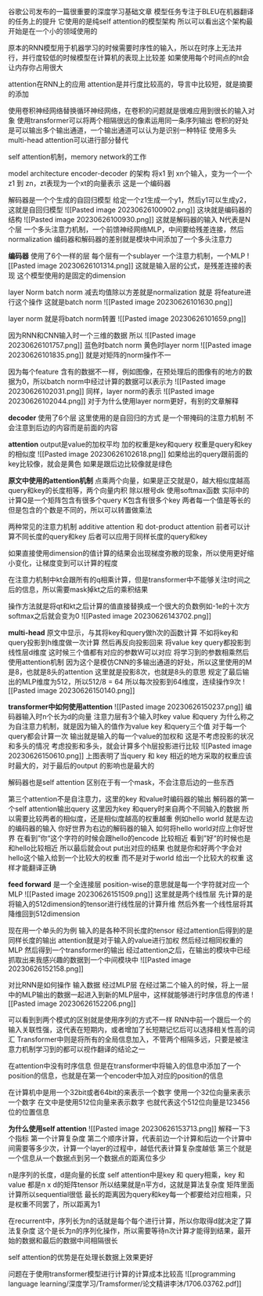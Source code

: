 谷歌公司发布的一篇很重要的深度学习基础文章
模型任务专注于BLEU在机器翻译的任务上的提升
它使用的是纯self attention的模型架构
所以可以看出这个架构最开始是在一个小的领域使用的

原本的RNN模型用于机器学习的时候需要时序性的输入，所以在时序上无法并行，并行度较低的时候模型在计算机的表现上比较差
如果使用每个时间点的ht会让内存你占用很大

attention在RNN上的应用
attention是并行度比较高的，导言中比较短，就是摘要的添加

使用卷积神经网络替换循环神经网络，在卷积的问题就是很难应用到很长的输入对象
使用transformer可以将两个相隔很远的像素运用同一条序列输出
卷积的好处是可以输出多个输出通道，一个输出通道可以认为是识别一种特征
使用多头multi-head attention可以进行部分替代

self attention机制，memory network的工作

model architecture
encoder-decoder 的架构
将x1 到 xn个输入，变为一个一个z1 到 zn，zt表现为一个xt的向量表示
这是一个编码器

解码器是一个个生成的自回归模型
给定一个z1生成一个y1，然后y1可以生成y2，这就是自回归模型
![[Pasted image 20230626100902.png]]
这块就是编码器的结构
![[Pasted image 20230626100930.png]]
这就是解码器的输入
N代表是N个层
一个多头注意力机制，一个前馈神经网络MLP，中间要给残差连接，然后normalization
编码器和解码器的差别就是模块中间添加了一个多头注意力

**编码器**
使用了6个一样的层
每个层有一个sublayer
一个注意力机制，一个MLP
![[Pasted image 20230626101314.png]]
这就是输入层的公式，是残差连接的表现
这个模型使用的是固定的dimension

layer Norm 
batch norm 减去均值除以方差就是normalization 就是 将feature进行这个操作
这就是batch norm
![[Pasted image 20230626101630.png]]

layer norm 就是将batch norm转置
![[Pasted image 20230626101659.png]]

因为RNN和CNN输入时一个三维的数据
所以
![[Pasted image 20230626101757.png]]
蓝色时batch norm 黄色时layer norm
![[Pasted image 20230626101835.png]]
就是对矩阵的norm操作不一

因为每个feature 含有的数据不一样，例如图像，在预处理后的图像有的地方的数据为0，所以batch norm中经过计算的数据可以表示为
![[Pasted image 20230626102031.png]]
同样，layer norm的表示
![[Pasted image 20230626102044.png]]
对于为什么使用layer norm更好，有别的文章解释

**decoder**
使用了6个层
这里使用的是自回归的方式
是一个带掩码的注意力机制
不会注意到后边的内容而是前面的内容

**attention**
output是value的加权平均
加的权重是key和query
权重是query和key的相似度
![[Pasted image 20230626102618.png]]
如果给出的query跟前面的key比较像，就会是黄色
如果是跟后边比较像就是绿色

**原文中使用的attention机制**
点乘两个向量，如果是正交就是0，越大相似度越高
query和key的长度相等，两个向量内积
除以根号dk
使用softmax函数
实际中的计算Q是一个矩阵包含有很多个query
K包含有很多个key
两者每一个值是等长的但是包含的个数是不同的，所以可以转置做乘法

两种常见的注意力机制 additive attention 和 dot-product attention
前者可以计算不同长度的query和key
后者可以应用于同样长度的query和key

如果直接使用dimension的值计算的结果会出现梯度弥散的现象，所以使用更好缩小变化，让梯度变到可以计算的程度

在注意力机制中kt会跟所有的q相乘计算，但是transformer中不能够关注t时间之后的信息，所以需要mask掉kt之后的乘积结果

操作方法就是将qt和kt之后计算的值直接替换成一个很大的负数例如-1e的十次方
softmax之后就会变为0
![[Pasted image 20230626143702.png]]

**multi-head**
原文中显示，与其将key和query做h次的函数计算
不如将key和query投影到h维度做一次计算
然后再反向投影回来
将value key query都投影到线性层d维度
这时候三个值都有对应的参数W可以对应
将学习到的参数相乘然后使用attention机制
因为这个是模仿CNN的多输出通道的好处，所以这里使用的M是8，也就是8头的attention
这里就是投影8次，也就是8头的意思
规定了最后输出的MLP维度为512，所以512/8 = 64
所以每次投影到64维度，连续操作9次
![[Pasted image 20230626150140.png]]


**transformer中如何使用attention**
![[Pasted image 20230626150237.png]]
编码器输入时n个长为d的向量
注意力层有3个输入时key value 和query
为什么称之为自注意力机制，就是因为输入的值作为value key 和query三个值
对于每一个query都会计算一次
输出就是输入的每一个value的加权和
这是不考虑投影的状况和多头的情况
考虑投影和多头，就会计算多个h层投影进行比较
![[Pasted image 20230626150610.png]]
上图表明了当query 和 key 相近的地方采取的权重应该时最大的，对于最后的output 的影响也是最大的

解码器也是self attention
区别在于有一个mask，不会注意后边的一些东西

第三个attention不是自注意力，这里的key 和value时编码器的输出
解码器的第一个self attention输出query
这里因为key 和query时来自两个不同输入的数据
所以需要比较两者的相似度，还是相似度越高的权重越重
例如hello world 就是左边的编码器的输入
你好世界为右边的解码器的输入
如何将hello world对应上你好世界
在看到”你“这个字符的时候会跟hello的encode 比较相近
看到”好“的时候也是和hello比较相近
所以最后就会out put出对应的结果
也就是你和好两个字会对hello这个输入给到一个比较大的权重
而不是对于world 给出一个比较大的权重
这样才能翻译正确

**feed forward**
是一个全连接层
position-wise的意思就是每一个字符就对应一个MLP
![[Pasted image 20230626151509.png]]
这里就是两个线性层
先计算的是将输入的512dimension的tensor进行线性层的计算升维
然后外套一个线性层将其降维回到512dimension

现在用一个单头的为例
输入的是各种不同长度的tensor
经过attention后得到的是同样长度的输出
attention就是对于输入的value进行加权
然后经过相同权重的MLP
然后得到一个transformer的输出
经过attention之后，在输出的模块中已经抓取出来我感兴趣的数据到一个中间模块中
![[Pasted image 20230626152158.png]]

对比RNN是如何操作
输入数据
经过MLP层
在经过第二个输入的时候，将上一层中的MLP输出的数据一起进入到新的MLP层中，这样就能够进行时序信息的传递
![[Pasted image 20230626152206.png]]

可以看到到两个模式的区别就是使用序列的方式不一样
RNN中前一个跟后一个的输入关联性强，这代表在短期内，或者增加了长短期记忆后可以选择相关性高的词汇
Transformer中则是将所有的全局信息加入，不管两个相隔多远，只要是被注意力机制学习到的都可以视作翻译的结论之一

在attention中没有时序信息
但是在transformer中将输入的信息中添加了一个position的信息，也就是在第一个encoder中加入对应的position的信息

在计算机中是用一个32bit或者64bit的来表示一个数字
使用一个32位向量来表示一个数字
在文中是使用512位向量来表示数字
也就代表这个512位向量是123456位的位置信息

**为什么使用self attention**
![[Pasted image 20230626153713.png]]
解释一下3个指标
第一个计算复杂度
第二个顺序计算，代表前边一个计算和后边一个计算中间需要等多少次，计算一个layer的过程中，越低代表计算复杂度越低
第三个就是一个信息从一个数据点到另一个数据点的距离位多少

n是序列的长度，d是向量的长度
self attention中是key 和 query相乘，key 和value 都是n x d的矩阵tensor
所以结果就是n平方d，这就是算法复杂度
矩阵里面计算所以sequential很低
最长的距离因为query和key每一个都要给对应相乘，只是权重不同罢了，所以距离为1

在recurrent中，序列长为n的话就是每个每个进行计算，所以你取得d就决定了算法复杂度
这个是长为n的序列化操作，所以需要等待n次计算才能得到结果，最开始的数据和最后的数据中间相隔很长 

self attention的优势是在处理长数据上效果更好

问题在于使用transformer模型进行计算的计算成本比较高
![[programming language learning/深度学习/Tramsformer/论文精讲李沐/1706.03762.pdf]]